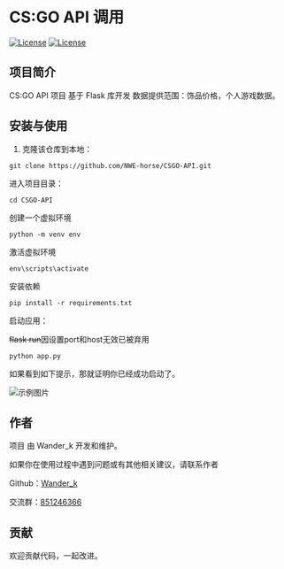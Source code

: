 # CS:GO API 调用

[![License](https://img.shields.io/badge/license-MIT-green.svg)](LICENSE)
[![License](https://img.shields.io/badge/Python3.10+-blue)](LICENSE)

## 项目简介

CS:GO API 项目 基于 Flask 库开发
数据提供范围：饰品价格，个人游戏数据。

## 安装与使用

1. 克隆该仓库到本地：

```shell
git clone https://github.com/NWE-horse/CSGO-API.git
```

进入项目目录：
```shell
cd CSGO-API
```

创建一个虚拟环境
```shell
python -m venv env
```
激活虚拟环境
```shell
env\scripts\activate
```

安装依赖
```shell
pip install -r requirements.txt
```

启动应用：

~~flask run~~因设置port和host无效已被弃用

```shell
python app.py
```
如果看到如下提示，那就证明你已经成功启动了。

![示例图片](https://img1.imgtp.com/2023/08/03/MIricuNo.png)

## 作者
项目 由 Wander_k 开发和维护。

如果你在使用过程中遇到问题或有其他相关建议，请联系作者

Github：[Wander_k](https://github.com/NWE-horse)

交流群：[851246366](http://qm.qq.com/cgi-bin/qm/qr?_wv=1027&k=MwbfDcuHauBBDElUtzZIiuePj6p53mYe&authKey=KAFbPYLbmw9eyN0ZsOxyXZIvJsKtsPIBUHLMj7oUiONzeLXXbe%2Bqiy1J6D59V05k&noverify=0&group_code=851246366)

## 贡献
欢迎贡献代码，一起改进。
